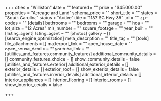 +++
cities = "Williston"
date = ""
featured = ""
price = "$45,000.00"
properties = "Acreage and Land"
schema_price = ""
short_title = ""
states = "South Carolina"
status = "Active"
title = "1137 SC Hwy 39"
url = ""
zip-codes = ""
[details]
bathrooms = ""
bedrooms = ""
garage = ""
hoa = ""
lot_size = "12 Acres"
mls_number = ""
square_footage = ""
year_built = ""
[listing_agent]
listing_agent = ""
[photos]
gallery = []
[search_engine_optimization]
meta_description = ""
title_tag = ""
[tools]
file_attachments = []
matterport_link = ""
open_house_date = ""
open_house_details = ""
youtube_link = ""
[utilities_and_features.community_features]
additional_community_details = []
community_features_choice = []
show_community_details = false
[utilities_and_features.exterior]
additional_exterior_details = []
exterior_details = []
exterior_roof = []
show_exterior_details = false
[utilities_and_features.interior_details]
additional_interior_details = []
interior_appliances = []
interior_flooring = []
interior_rooms = []
show_interior_details = false

+++
